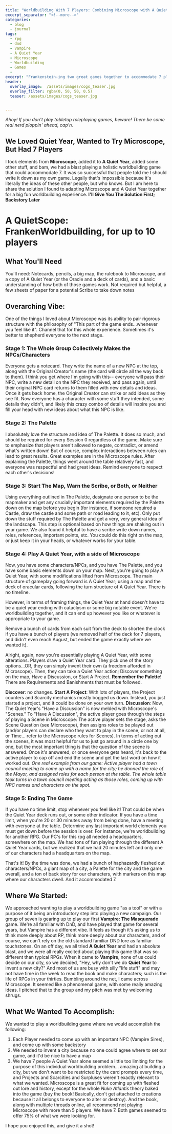 ```yaml
---
title: "Worldbuilding With 7 Players: Combining Microscope with A Quiet Year"
excerpt_separator: "<!--more-->"
categories:
  - blog
  - journal
tags: 
  - rpg
  - dnd
  - Vampire
  - A Quiet Year
  - Microscope
  - Worldbuilding
  - Games
  - 
excerpt: "Frankenstein-ing two great games together to accommodate 7 players and flesh out an RPG world, and we had fun doing it"
header:
  overlay_image:  /assets/images/cogs_teaser.jpg
  overlay_filter: rgba(0, 50, 50, 0.5)
  teaser: /assets/images/cogs_teaser.jpg


---
```

*Ahoy! If you don't play tabletop roleplaying games, beware! There be some real nerd ploppin' ahead, cap'n.*

## We Loved Quiet Year, Wanted to Try Microscope, But Had 7 Players

I took elements from **Microscope**, added it to **A Quiet Year**, added some other stuff, and bam, we had a blast playing a holistic worldbuilding game that could accommodate 7. It was so successful that people told me I should write it down as my own game. Legally that's impossible because it's literally the ideas of these other people, but who knows. But I am here to share the solution I found to adapting Microscope and A Quiet Year together for a big fun worldbuilding experience. **I'll Give You The Solution First; Backstory Later**


# **A QuietScope**: FrankenWorldbuilding, for up to 10 players
## What You'll Need
You'll need: Notecards, pencils, a big map, the rulebook to Microscope, and a copy of A Quiet Year (or the Oracle and a deck of cards), and a basic understanding of how both of those games work. Not required but helpful, a few sheets of paper for a potential Scribe to take down notes 

## Overarching Vibe: 
One of the things I loved about Microscope was its ability to pair rigorous structure with the philosophy of "This part of the game ends...whenever you feel like it". Channel that for this whole experience. Sometimes it's better to shepherd everyone to the next stage.

### Stage 1: The Whole Group Collectively Makes the NPCs/Characters
Everyone gets a notecard. They write the name of a new NPC at the top, along with the Original Creator's name (the card will circle all the way back to them). I think you get where I'm going with this-- everyone will pass their NPC, write a new detail on the NPC they received, and pass again, until their original NPC card returns to them filled with new details and ideas. Once it gets back home, the Original Creator can strike or add ideas as they see fit. Now everyone has a character with some stuff they intended, some details they didn't, and likely this crazy combo of details will inspire you and fill your head with new ideas about what this NPC is like.

### Stage 2: The Palette
I absolutely love the structure and idea of The Palette. It does so much, and should be required for every Session 0 regardless of the game. Make sure to emphasize that players aren't allowed to negate, contradict, or amend what's written down! But of course, complex interactions between rules can lead to great results. Great examples are in the Microscope rules. After explaining the Palette, things went around the table relatively fast, and everyone was respectful and had great ideas. Remind everyone to respect each other's decisions! 

### Stage 3: Start The Map, Warn the Scribe, or Both, or Neither
Using everything outlined in The Palette, designate one person to be the mapmaker and get any crucially important elements required by the Palette down on the map before you begin (for instance, if someone required a Castle, draw the castle and some path or road leading to it, etc). Only put down the stuff required by The Palette and get a very, very general idea of the landscape. This step is optional based on how things are shaking out in your game.
We also found it helpful to have a scribe write down names, roles, references, important points, etc. You could do this right on the map, or just keep it in your heads, or whatever works for your table. 

### Stage 4: Play A Quiet Year, with a side of Microscope 
Now, you have some characters/NPCs, and you have The Palette, and you have some basic elements down on your map. Next, you're going to play A Quiet Year, with some modifications lifted from Microscope. The main structure of gameplay going forward is A Quiet Year; using a map and the deck of oracular cards, following the turn structure of A Quiet Year. There is no timeline. 

However, in terms of framing things, the Quiet Year at hand doesn't have to be a quiet year ending with cataclysm or some big notable event. We're worldbuilding together, and it can end up however you like or whatever is appropriate to your game. 

Remove a bunch of cards from each suit from the deck to shorten the clock if you have a bunch of players (we removed half of the deck for 7 players, and didn't even reach August, but ended the game exactly where we wanted it).

Alright, again, now you're essentially playing A Quiet Year, with some alterations. Players draw a Quiet Year card. They pick one of the story options...OR, they can simply invent their own (a freedom afforded in Microscope). Then, they can take a Quiet Year action; Discover something on the map, Have a Discussion, or Start A Project. **Remember the Palette**! There are Requirements and Banishments that must be followed.

**Discover**: no changes.
**Start A Project**: With lots of players, the Project counters and Scarcity mechanics mostly bogged us down. Instead, you just started a project, and it could be done on your own turn.
**Discussion**: Now, The Quiet Year's "Have a Discussion" is now melded with Microscope's "Scenes." To "Have A Discussion", the active player goes through the steps of playing a Scene in Microscope:
The active player sets the stage, asks the Scene Question (see Microscope), then assigns roles to be played out (and/or players can declare who they want to play in the scene, or not at all, or Time... refer to the Microscope rules for Scenes). In terms of acting out the scenes, it was most helpful for us to just go around in a circle one by one, but the most important thing is that the question of the scene is answered. Once it's answered, or once everyone gets heard, it's back to the active player to cap off and end the scene and get the last word on how it worked out. *One real example from our game: Active player had a town council meeting to come up with a name for the city; he donned the role of the Mayor, and assigned roles for each person at the table. The whole table took turns in a town council meeting acting as those roles, coming up with NPC names and characters on the spot.*

### Stage 5: Ending The Game 
If you have no time limit, stop whenever you feel like it! That could be when the Quiet Year deck runs out, or some other indicator. If you have a time limit, when you're 20 or 30 minutes away from being done, have a meeting with everyone at the table. Determine any last important world elements you must get down before the session is over. For instance, we're worldbuilding for another RPG. Our PC's for this rpg all needed a headquarters, somewhere on the map. We had tons of fun playing through the different A Quiet Year cards, but we realized that we had 20 minutes left and only one of our characters had a headquarters on the map. 

That's it! By the time was done, we had a bunch of haphazardly fleshed out characters/NPCs, a giant map of a city, a Palette for the city and the game overall, and a ton of back story for our characters, with markers on this map where our characters dwell. And it accommodated 7. 

## Where We Started: 
We approached wanting to play a worldbuilding game "as a tool" or with a purpose of it being an introductory step into playing a new campaign. Our group of seven is gearing up to play our first **Vampire: The Masquerade** game. We're all familiar with DnD, and have played that game for several years, but Vampire has a different vibe. It feels as though it's asking us to think more deeply about RP, think more deeply about our characters, and of course, we can't rely on the old standard familiar DND lore as familiar touchstones. On an off day, we all tried **A Quiet Year** and had an absolute blast, and we were all really excited about playing this game that was so different than typical RPGs. 
When it came to **Vampire**, none of us could decide on our city, so we decided, "Hey, why don't we do **Quiet Year** to invent a new city?" And most of us are busy with silly "life stuff" and may not have time in the week to read the book and make characters; such is the life of RPGs in your thirties.
Bumbling around the net, I came across Microscope. It seemed like a phenomenal game, with some really amazing ideas. I pitched that to the group and my pitch was met by welcoming shrugs. 
## What We Wanted To Accomplish: 
We wanted to play a worldbuilding game where we would accomplish the following:
1. Each Player needed to come up with an important NPC (Vampire Sires), and come up with some backstory
2. We needed to invent a city because no one could agree where to set our game, and it'd be nice to have a map
3. We have 7 people
A Quiet Year alone seemed a little too limiting for the purpose of this individual worldbuilding problem... amazing at building a city, but we don't want to be restricted by the card prompts every time, and Projects and Scarcities and Surpluses weren't exactly relevant to what we wanted. Microscope is a great fit for coming up with fleshed out lore and history, except for the whole *Nuke Atlantis* theory baked into the game (buy the book! Basically, don't get attached to creations because it all belongs to everyone to alter or destroy). And the book, along with multiple threads online, all recommend not playing Microscope with more than 5 players. We have 7. 
Both games seemed to offer 75% of what we were looking for.

I hope you enjoyed this, and give it a shot!